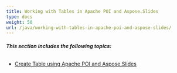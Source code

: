 ```yaml
---
title: Working with Tables in Apache POI and Aspose.Slides
type: docs
weight: 50
url: /java/working-with-tables-in-apache-poi-and-aspose-slides/
---
```


###### **This section includes the following topics:**
- [Create Table using Apache POI and Aspose.Slides](/slides/java/create-table-using-apache-poi-and-aspose-slides-html/)
